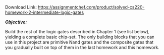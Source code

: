 Download Link: https://assignmentchef.com/product/solved-cs220-homework-2-intermediate-logic-gates
<br>



<strong><em>Objective: </em></strong>

Build the rest of the logic gates described in Chapter 1 (see list below), yielding a complete basic chip-set. The only building blocks that you can use in this project are primitive Nand gates and the composite gates that you gradually built on top of them in the last homework and this homework.







<em> </em>